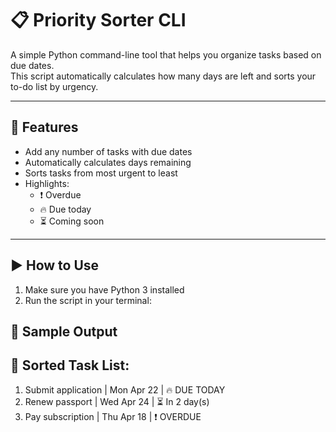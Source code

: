 # 📋 Priority Sorter CLI

A simple Python command-line tool that helps you organize tasks based on due dates.  
This script automatically calculates how many days are left and sorts your to-do list by urgency.

---

## 🔧 Features

- Add any number of tasks with due dates
- Automatically calculates days remaining
- Sorts tasks from most urgent to least
- Highlights:
  - ❗ Overdue
  - 🔥 Due today
  - ⏳ Coming soon

---

## ▶️ How to Use

1. Make sure you have Python 3 installed
2. Run the script in your terminal:


## 🧪 Sample Output

🧠 Sorted Task List:
---------------------------------------------
1. Submit application          | Mon Apr 22 | 🔥 DUE TODAY
2. Renew passport              | Wed Apr 24 | ⏳ In 2 day(s)
3. Pay subscription            | Thu Apr 18 | ❗ OVERDUE



